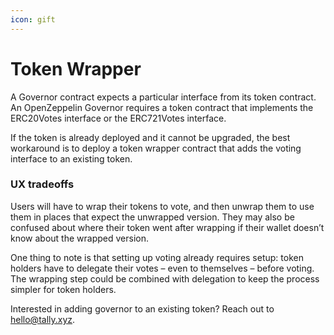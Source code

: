 ```yaml
---
icon: gift
---
```


# Token Wrapper

A Governor contract expects a particular interface from its token contract. An OpenZeppelin Governor requires a token contract that implements the ERC20Votes interface or the ERC721Votes interface.

If the token is already deployed and it cannot be upgraded, the best workaround is to deploy a token wrapper contract that adds the voting interface to an existing token.

### UX tradeoffs&#x20;

Users will have to wrap their tokens to vote, and then unwrap them to use them in places that expect the unwrapped version. They may also be confused about where their token went after wrapping if their wallet doesn’t know about the wrapped version.

One thing to note is that setting up voting already requires setup: token holders have to delegate their votes – even to themselves – before voting. The wrapping step could be combined with delegation to keep the process simpler for token holders.



Interested in adding governor to an existing token? Reach out to hello@tally.xyz.
